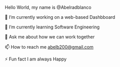 Hello World, my name is @Abelradblanco

🔭 I’m currently working on a web-based Dashbboard

🌱 I’m currently learning Software Engineering

💬 Ask me about how we can work together

📫 How to reach me abelb200@gmail.com

⚡ Fun fact I am always Happy

<!---
Abelradblanco/Abelradblanco is a ✨ special ✨ repository because its `README.md` (this file) appears on your GitHub profile.
You can click the Preview link to take a look at your changes.
--->
